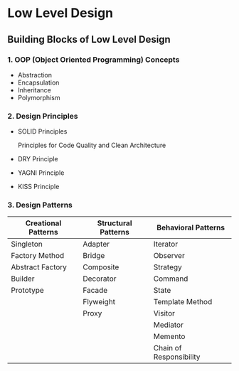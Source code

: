 # Low Level Design

## Building Blocks of Low Level Design

### 1. OOP (Object Oriented Programming) Concepts
- Abstraction
- Encapsulation
- Inheritance
- Polymorphism

### 2. Design Principles
- SOLID Principles


    Principles for Code Quality and Clean Architecture 
- DRY Principle
- YAGNI Principle
- KISS Principle


### 3. Design Patterns

| Creational Patterns   | Structural Patterns | Behavioral Patterns         |
|-----------------------|---------------------|-----------------------------|
| Singleton             | Adapter             | Iterator                    |
| Factory Method        | Bridge              | Observer                    |
| Abstract Factory      | Composite           | Strategy                    |
| Builder               | Decorator           | Command                     |
| Prototype             | Facade              | State                       |
|                       | Flyweight           | Template Method             |
|                       | Proxy               | Visitor                     |
|                       |                     | Mediator                    |
|                       |                     | Memento                     |
|                       |                     | Chain of Responsibility     |
